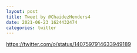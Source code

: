 ```yaml
--- 
layout: post 
title: Tweet by @ChaidezHenders4 
date: 2021-06-23 1624432474 
categories: twitter 
--- 
```

https://twitter.com/o/status/1407597914633949189
